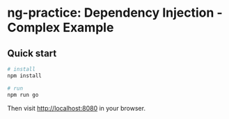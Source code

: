 # ng-practice: Dependency Injection - Complex Example

## Quick start

```bash
# install 
npm install

# run
npm run go
```

Then visit [http://localhost:8080](http://localhost:8080) in your browser. 

